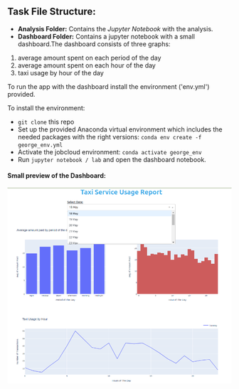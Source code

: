## Task File Structure:

- **Analysis Folder:** Contains the _Jupyter Notebook_ with the analysis.
- **Dashboard Folder:** Contains a jupyter notebook with a small dashboard.The dashboard consists of three graphs: 
1. average amount spent on each period of the day 
2. average amount spent on each hour of the day
3. taxi usage by hour of the day

To run the app with the dashboard install the environment ('env.yml') provided.

To install the environment:

- `git clone` this repo
- Set up the provided Anaconda virtual environment which includes the needed packages with the right versions: `conda env create -f george_env.yml`
- Activate the jobcloud environment: `conda activate george_env`
- Run `jupyter notebook / lab` and open the dashboard notebook.

#### Small preview of the Dashboard:

![alt text](app.png "Taxi Usage App Demo")

